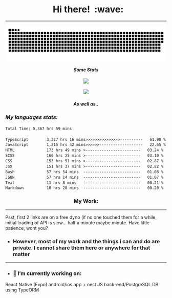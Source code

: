 <h1 align="center">&nbsp; Hi there!&nbsp; :wave:  </h1>

<!--<p align="center"><img src="https://media.giphy.com/media/dzaUX7CAG0Ihi/giphy.gif" /></p> -->
<!--<h1 align="center">My name is Dimi and I am a Full Stack Software Engineer,</h1> -->
<!--<p align="center">with years of experience in many aspects of software development. I like functional programming, clean and resuable code and performance. I'm also pretty lazy, so I always look for the simplest possible solution. And by pretty lazy I mean <a name="dangerous" href="https://ibb.co/chR58X9/">this</a> kind of lazy.</p> -->

<hr/>

<div align="center">
<!--   <picture> -->
    <img align="center" alt="github-snake" src="https://raw.githubusercontent.com/sineastra/sineastra/output/github-contribution-grid-snake-dark.svg" />
<!--   </picture> -->
</div>

<h4 align="center"><i>Some Stats</i></h4>

<p align="center"><img src="https://komarev.com/ghpvc/?username=sineastra"></img></p>

<div align="center">
  <img height="180em"  src="https://github-readme-streak-stats.herokuapp.com/?user=sineastra&theme=gotham&hide_border=true" />
  <!-- <img height="180em" src="https://github-readme-stats.vercel.app/api?username=Sineastra&show_icons=true&theme=gotham&include_all_commits=true&count_private=true&show_icons=true"/>  -->
</div>

<h4 align="center"><i>As well as..</i></h4>
<h3><i>My languages stats:</i></h3>

<!--START_SECTION:waka-->

```txt
Total Time: 5,367 hrs 59 mins

TypeScript        3,327 hrs 16 mins>>>>>>>>>>>>>>>----------   61.98 %
JavaScript        1,215 hrs 42 mins>>>>>>-------------------   22.65 %
HTML              173 hrs 49 mins >------------------------   03.24 %
SCSS              166 hrs 25 mins >------------------------   03.10 %
CSS               153 hrs 51 mins >------------------------   02.87 %
JSX               151 hrs 37 mins >------------------------   02.82 %
Bash              57 hrs 54 mins  -------------------------   01.08 %
JSON              57 hrs 14 mins  -------------------------   01.07 %
Text              11 hrs 8 mins   -------------------------   00.21 %
Markdown          10 hrs 28 mins  -------------------------   00.20 %
```

<!--END_SECTION:waka-->


<h3 align="center">My Work: </h3>

<hr>

Psst, first 2 links are on a free dyno (if no one touched them for a while, initial loading of API is slow... half a minute maybe minute. Have little patience, wont you?

<!-- - ### **Shopy (Angular)** - <a name="shopy" href="https://angular-bice-theta.vercel.app/">Link</a> -->

<!-- - ### **Nameri.bg (ReactJS)** - <a name="nameri.bg" href="https://nameri-bg.vercel.app">Link</a> -->

<!-- - ### **Screenmood Extension** - <a name="ScreenmoodExtension" href="https://chrome.google.com/webstore/detail/screenmood-%E2%80%94-screen-captu/gneepehahiglangakfifnpdlppijdkck">Also leg extension.</a> -->

<!-- - ### **Screenmood NextJS WebSite** - <a name="Screenmood" href="https://app.screenmood.com">Bear.</a> -->

<!-- - ### **Gauzy Teams** - <a name="gauzyTeams" href="https://app.ever.team/auth/passcode">Link</a> -->

<!-- - ### **Aimfina.com** - <a name="aimfina" href="https://aimfina.com">Link</a> -->

<!-- - ### **Ever Rec** - <a name="everRec" href="https://github.com/ever-co/ever-rec">Link</a> - Core part of this project, have like 33% of the project written by me.--> 

-  ### **However, most of my work and the things i can and do are private. I cannot share them here or anywhere for that matter**

<hr/>

-  <h3>🔭 I’m currently working on:
  React Native (Expo) android/ios app + nest JS back-end/PostgreSQL DB using TypeORM
